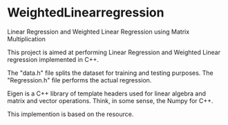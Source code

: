 # WeightedLinearregression
Linear Regression and Weighted Linear Regression using Matrix Multiplication  

This project is aimed at performing Linear Regression and Weighted Linear regression implemented in C++.

The "data.h" file splits the dataset for training and testing purposes.
The "Regression.h" file performs the actual regression.

Eigen is a C++ library of template headers used for linear algebra and matrix and vector operations. Think, in some sense, the Numpy for C++.

This implemention is based on the resource.
